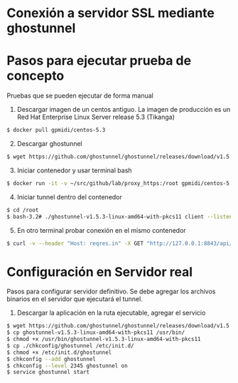 Conexión a servidor SSL mediante ghostunnel
==========================================
# Pasos para ejecutar prueba de concepto
Pruebas que se pueden ejecutar de forma manual

1. Descargar imagen de un centos antiguo. La imagen de producción es un Red Hat Enterprise Linux Server release 5.3 (Tikanga)
```sh
$ docker pull gpmidi/centos-5.3
```
2. Descargar ghostunnel
```sh
$ wget https://github.com/ghostunnel/ghostunnel/releases/download/v1.5.3/ghostunnel-v1.5.3-linux-amd64-with-pkcs11
```
3. Iniciar contenedor y usar terminal bash
```sh
$ docker run -it -v ~/src/github/lab/proxy_https:/root gpmidi/centos-5.3 bash
```
4. Iniciar tunnel dentro del contenedor
```sh
$ cd /root
$ bash-3.2# ./ghostunnel-v1.5.3-linux-amd64-with-pkcs11 client --listen=127.0.0.1:8843 --target=reqres.in:443 --override-server-name=reqres.in  --unsafe-listen --disable-authentication
```
5. En otro terminal probar conexión en el mismo contenedor
```sh
$ curl -v --header "Host: reqres.in" -X GET "http://127.0.0.1:8843/api/users\?page\=2"
```
# Configuración en Servidor real
Pasos para configurar servidor definitivo. Se debe agregar los archivos binarios en el servidor que ejecutará el tunnel.
1. Descargar la aplicación en la ruta ejecutable, agregar el servicio
```sh
$ wget https://github.com/ghostunnel/ghostunnel/releases/download/v1.5.3/ghostunnel-v1.5.3-linux-amd64-with-pkcs11
$ cp ghostunnel-v1.5.3-linux-amd64-with-pkcs11 /usr/bin/
$ chmod +x /usr/bin/ghostunnel-v1.5.3-linux-amd64-with-pkcs11
$ cp ./chkconfig/ghostunnel /etc/init.d/
$ chmod +x /etc/init.d/ghostunnel
$ chkconfig --add ghostunnel
$ chkconfig --level 2345 ghostunnel on
$ service ghostunnel start
```
